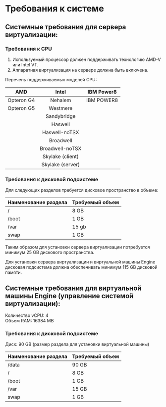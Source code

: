 # Требования к системе

## Системные требования для сервера виртуализации:

### Требования к CPU

1. Используемый процессор должен поддерживать технологию AMD-V или Intel VT.&#x20;
2. Аппаратная виртуализация на сервере должна быть включена.

Перечень поддерживаемых моделей CPU:

|   **AMD**  |       Intel      | IBM Power8 |
| :--------: | :--------------: | :--------: |
| Opteron G4 |      Nehalem     | IBM POWER8 |
| Opteron G5 |     Westmere     |            |
|            |    Sandybridge   |            |
|            |      Haswell     |            |
|            |   Haswell-noTSX  |            |
|            |     Broadwell    |            |
|            |  Broadwell-noTSX |            |
|            | Skylake (client) |            |
|            | Skylake (server) |            |

### Требования к дисковой подсистеме

Для следующих разделов требуется дисковое пространство в объеме:

| Наименование раздела | Требуемый объем |
| -------------------- | --------------- |
| /                    | 8 GB            |
| /boot                | 1 GB            |
| /var                 | 15 gb           |
| swap                 | 1 GB            |

Таким образом для установки сервера виртуализации потребуется минимум 25 GB дискового пространства.

Для установки сервера виртуализации и виртуальной машины Engine дисковая подсистема должна обеспечивать минимум 115 GB дисковой памяти.

## Системные требования для виртуальной машины Engine (управление системой виртуализации):

Количество vCPU: 4\
Объем RAM: 16384 MB

### Требования к дисковой подсистеме

Диск: 90 GB (размер раздела для установки виртуальной машины)

| Наименование раздела | Требуемый объем |
| -------------------- | --------------- |
| /data                | 90 GB           |
| /                    | 8 GB            |
| /boot                | 1 GB            |
| /var                 | 15 GB           |
| swap                 | 1 GB            |
